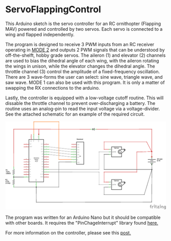 # ServoFlappingControl
This Arduino sketch is the servo controller for an RC ornithopter (Flapping MAV) powered and controlled by two servos. Each servo is connected to a wing and flapped independently.

The program is designed to receive 3 PWM inputs from an RC receiver operating in [MODE 2](https://www.rc-airplane-world.com/rc-transmitter-modes.html) and outputs 2 PWM signals that can be understood by off-the-shelft, hobby grade servos. The aileron (1) and elevator (2) channels are used to bias the dihedral angle of each wing, with the aileron rotating the wings in unison, while the elevator changes the dihedral angle. The throttle channel (3) control the amplitude of a fixed-frequency oscillation. There are 3 wave-forms the user can select: sine wave, triangle wave, and saw wave. MODE 1 can also be used with this program. It is only a matter of swapping the RX connections to the arduino.

Lastly, the controller is equipped with a low-voltage cutoff routine. This will dissable the throttle channel to prevent over-discharging a battery. The routine uses an analog-pin to read the input voltage via a voltage-divider. See the attached schematic for an example of the required circuit.

![picture](ReceiverServoFlap_VoltCutoff.png)

The program was written for an Arduino Nano but it should be compatible with other boards. It requires the "PinChageInterrupt" library found [here.](https://www.arduino.cc/reference/en/libraries/pinchangeinterrupt/)

For more information on the controller, please see this [post.](https://www.rcgroups.com/forums/showpost.php?p=41325203&postcount=69)



